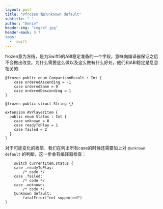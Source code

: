 ```yaml
---
layout: post
title: "@frozen 和@unknown default"
subtitle: " "
author: "Genie"
header-img: "img/ef.jpg"
header-mask: 0.7
tags:
  -  swift
---
```


frozen意为冻结，是为Swift5的ABI稳定准备的一个字段，意味向编译器保证之后不会做出改变。为什么需要这么做以及这么做有什么好处，他们和ABI稳定是息息相关的.

```
@frozen public enum ComparisonResult : Int {
    case orderedAscending = -1
    case orderedSame = 0
    case orderedDescending = 1
}

@frozen public struct String {}

extension AVPlayerItem {
  public enum Status : Int {
    case unknown = 0
    case readyToPlay = 1
    case failed = 2
  }
}
```

对于可能变化的枚举，我们在列出所有case的时候还需要加上对 `@unknown default` 的判断，这一步会有编译器检查：

```
	switch currentItem.status {
    case .readyToPlay:
        /* code */
    case .failed:
        /* code */
    case .unknown:
        /* code */
    @unknown default:
        fatalError("not supported")
}
```